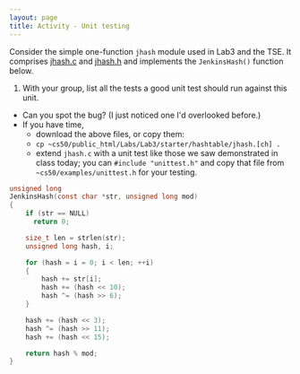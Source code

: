 ```yaml
---
layout: page
title: Activity - Unit testing
---
```


Consider the simple one-function `jhash` module used in Lab3 and the TSE.
It comprises [jhash.c]({{site.labs}}/Lab3/starter/hashtable/jhash.c) and [jhash.h]({{site.labs}}/Lab3/starter/hashtable/jhash.h) and implements the `JenkinsHash()` function below.

1. With your group, list all the tests a good unit test should run against this unit.
* Can you spot the bug?  (I just noticed one I'd overlooked before.)
* If you have time,
	* download the above files, or copy them:
	* `cp ~cs50/public_html/Labs/Lab3/starter/hashtable/jhash.[ch] .`
	* extend `jhash.c` with a unit test like those we saw demonstrated in class today; you can `#include "unittest.h"` and copy that file from `~cs50/examples/unittest.h` for your testing.

```c
unsigned long
JenkinsHash(const char *str, unsigned long mod)
{
    if (str == NULL)
      return 0;

    size_t len = strlen(str);
    unsigned long hash, i;

    for (hash = i = 0; i < len; ++i)
    {
        hash += str[i];
        hash += (hash << 10);
        hash ^= (hash >> 6);
    }

    hash += (hash << 3);
    hash ^= (hash >> 11);
    hash += (hash << 15);

    return hash % mod;
}
```

<!--
## Solution

The bug is actually a failure to be defensive in regards to the arguments.
If a caller passes `mod = 0` then this function will divide by zero and the program will crash.
The caller cannot pass a negative `mod` -- because the parameter is of `unsigned` type.
(It's worth considering whether `mod = 1` should be allowed -- with `mod = 1` the hash would always be zero.)

You could create some unit tests by adding the following to the bottom of `jhash.c`:

```c
#ifdef UNIT_TEST
#include <stdio.h>
#include "unittest.h"

int main()
{
  START_TEST_CASE("jhash");
  EXPECT(JenkinsHash(NULL, 1) == 0);
  EXPECT(JenkinsHash("", 1) == 0);
  EXPECT(JenkinsHash("CS50", 1) == 0);
  EXPECT(JenkinsHash("CS50", 99999) == JenkinsHash("CS50", 99999));
  EXPECT(JenkinsHash("CS50", 99999) == 18704);
  EXPECT(JenkinsHash("This is a very long string and it will make it hard to read this test; fortunately, the function does not care.", 99999) == 86041);

  END_TEST_CASE;
  return TEST_RESULT;
}

#endif // UNIT_TEST
```

I did not test the `mod = 0` case because I don't want to crash the program.
If I fix that bug by changing the first lines of the function:

```c
    if (str == NULL || mod <= 1)
      return 0;
```

I could then add another test case.

```c
  EXPECT(JenkinsHash("CS50", 0) == 0);
```

Here's the final [jhash.c](jhash.c).

-->
